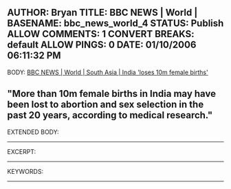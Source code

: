 AUTHOR: Bryan
TITLE: BBC NEWS | World |
BASENAME: bbc_news_world_4
STATUS: Publish
ALLOW COMMENTS: 1
CONVERT BREAKS: __default__
ALLOW PINGS: 0
DATE: 01/10/2006 06:11:32 PM
-----
BODY:
<a title="BBC NEWS | World | South Asia | India 'loses 10m female births'" href="http://news.bbc.co.uk/1/hi/world/south_asia/4592890.stm#startcontent">BBC NEWS | World | South Asia | India 'loses 10m female births'</a>

"More than 10m female births in India may have been lost to abortion and sex selection in the past 20 years, according to medical research."
-----
EXTENDED BODY:

-----
EXCERPT:

-----
KEYWORDS:

-----



